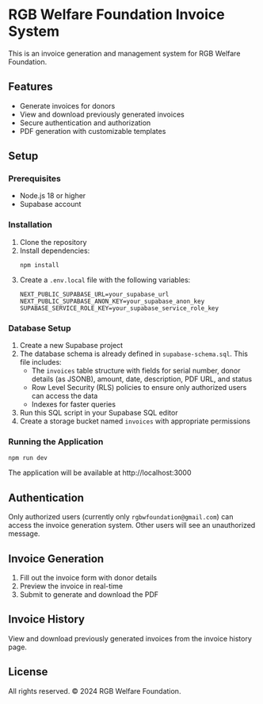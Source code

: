 # RGB Welfare Foundation Invoice System

This is an invoice generation and management system for RGB Welfare Foundation.

## Features

- Generate invoices for donors
- View and download previously generated invoices
- Secure authentication and authorization
- PDF generation with customizable templates

## Setup

### Prerequisites

- Node.js 18 or higher
- Supabase account

### Installation

1. Clone the repository
2. Install dependencies:
   ```
   npm install
   ```
3. Create a `.env.local` file with the following variables:
   ```
   NEXT_PUBLIC_SUPABASE_URL=your_supabase_url
   NEXT_PUBLIC_SUPABASE_ANON_KEY=your_supabase_anon_key
   SUPABASE_SERVICE_ROLE_KEY=your_supabase_service_role_key
   ```

### Database Setup

1. Create a new Supabase project
2. The database schema is already defined in `supabase-schema.sql`. This file includes:
   - The `invoices` table structure with fields for serial number, donor details (as JSONB), amount, date, description, PDF URL, and status
   - Row Level Security (RLS) policies to ensure only authorized users can access the data
   - Indexes for faster queries
3. Run this SQL script in your Supabase SQL editor
4. Create a storage bucket named `invoices` with appropriate permissions

### Running the Application

```
npm run dev
```

The application will be available at http://localhost:3000

## Authentication

Only authorized users (currently only `rgbwfoundation@gmail.com`) can access the invoice generation system. Other users will see an unauthorized message.

## Invoice Generation

1. Fill out the invoice form with donor details
2. Preview the invoice in real-time
3. Submit to generate and download the PDF

## Invoice History

View and download previously generated invoices from the invoice history page.

## License

All rights reserved. © 2024 RGB Welfare Foundation. 